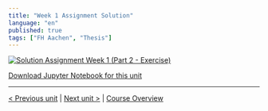 ```yaml
---
title: "Week 1 Assignment Solution"
language: "en"
published: true
tags: ["FH Aachen", "Thesis"]
---
```


[![Solution Assignment Week 1 (Part 2 - Exercise)](https://img.youtube.com/vi/XQ5pZ9XyZm4/hqdefault.jpg)](https://youtu.be/XQ5pZ9XyZm4)

[Download Jupyter Notebook for this unit](https://open.sap.com/go/link?url=https%3A%2F%2Fopensap-public.s3.openhpicloud.de%2Fcourses%2F2qRB6Gz3FcfD2OBbnSCf8m%2Frtfiles%2F62kqyYfU97P0J1BmjjZolU%2Fweek_1_assignment_solution.ipynb&checksum=37c8080&tracking_type=rich_text_item_link&tracking_id=f2d158b6-bb29-4f6d-8f4c-f24afe6ae345&tracking_course_id=4ff355ea-207c-4293-ab59-84c3d557f2d2)

---

[< Previous unit](/teaching/python-mooc/week1_bonus_exercise) | [Next unit >](/teaching/python-mooc/week1_assignment_exercise) | [Course Overview](/teaching/python-mooc)
